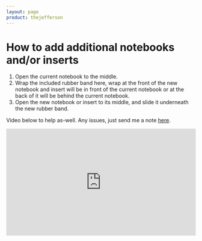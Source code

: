 ```yaml
---
layout: page
product: thejefferson
---
```


# How to add additional notebooks and/or inserts

1. Open the current notebook to the middle.
2. Wrap the included rubber band here, wrap at the front of the new notebook and insert will be in front of the current notebook or at the back of it will be behind the current notebook. 
3. Open the new notebook or insert to its middle, and slide it underneath the new rubber band. 

Video below to help as-well. Any issues, just send me a note [here](https://letterbird.co/amaiken).

<div style="position:relative;padding-top:56.25%;"><iframe src="https://iframe.mediadelivery.net/embed/117635/4daa5875-4d33-4788-8f28-5284ce931161?autoplay=false&loop=false&muted=false&preload=true&responsive=true" loading="lazy" style="border:0;position:absolute;top:0;height:100%;width:100%;" allow="accelerometer;gyroscope;autoplay;encrypted-media;picture-in-picture;" allowfullscreen="true"></iframe></div> 